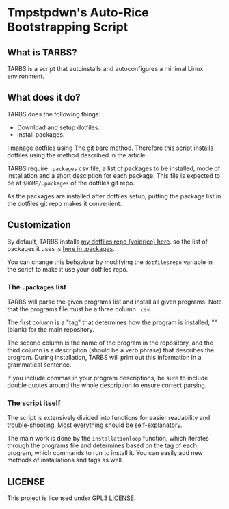 # Tmpstpdwn's Auto-Rice Bootstrapping Script

## What is TARBS?

TARBS is a script that autoinstalls and autoconfigures a minimal Linux environment.

## What does it do?

TARBS does the following things:
- Download and setup dotfiles.
- install packages.

I manage dotfiles using [The git bare method](https://www.atlassian.com/git/tutorials/dotfiles).
Therefore this script installs dotfiles using the method described in the article.

TARBS require `.packages` csv file, a list of packages to be installed, mode of installation and a short desciption for each package.
This file is expected to be at `$HOME/.packages` of the dotfiles git repo.

As the packages are installed after dotfiles setup, putting the package list in the dotfiles git repo makes it convenient.

## Customization

By default, TARBS installs [my dotfiles repo (voidrice) here](https://github.com/tmpstpdwn/.dotfiles).
so the list of packages it uses is [here in .packages](https://github.com/tmpstpdwn/.dotfiles/blob/main/.packages).

You can change this behaviour by modifying the `dotfilesrepo` variable in the script to make it use your dotfiles
repo.

### The `.packages` list

TARBS will parse the given programs list and install all given programs. Note
that the programs file must be a three column `.csv`.

The first column is a "tag" that determines how the program is installed, ""
(blank) for the main repository.

The second column is the name of the program in the repository, and the
third column is a description (should be a verb phrase) that describes the program.
During installation, TARBS will print out this information in a grammatical sentence.

If you include commas in your program descriptions, be sure to include double
quotes around the whole description to ensure correct parsing.

### The script itself

The script is extensively divided into functions for easier readability and
trouble-shooting. Most everything should be self-explanatory.

The main work is done by the `installationloop` function, which iterates
through the programs file and determines based on the tag of each program,
which commands to run to install it. You can easily add new methods of
installations and tags as well.

## LICENSE

This project is licensed under GPL3 [LICENSE](LICENSE).
